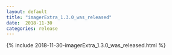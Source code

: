 ```yaml
---
layout: default
title: "imagerExtra_1.3.0_was_released"
date:  2018-11-30
categories: release
---
```

{% include 2018-11-30-imagerExtra_1.3.0_was_released.html %}
